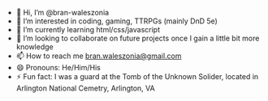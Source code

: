 - 👋 Hi, I’m @bran-waleszonia
- 👀 I’m interested in coding, gaming, TTRPGs (mainly DnD 5e)
- 🌱 I’m currently learning html/css/javascript
- 💞️ I’m looking to collaborate on future projects once I gain a little bit more knowledge
- 📫 How to reach me bran.waleszonia@gmail.com
- 😄 Pronouns: He/Him/His
- ⚡ Fun fact: I was a guard at the Tomb of the Unknown Solider, located in Arlington National Cemetry, Arlington, VA

<!---
bran-waleszonia/bran-waleszonia is a ✨ special ✨ repository because its `README.md` (this file) appears on your GitHub profile.
You can click the Preview link to take a look at your changes.
--->
